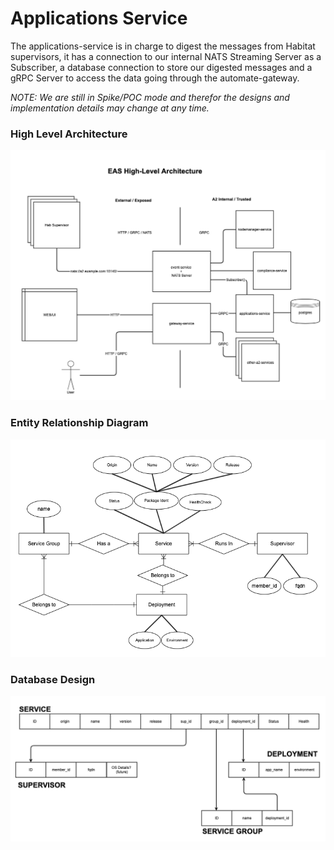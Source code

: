 # Applications Service

The applications-service is in charge to digest the messages from Habitat supervisors, it has a
connection to our internal NATS Streaming Server as a Subscriber, a database connection to store
our digested messages and a gRPC Server to access the data going through the automate-gateway.

_NOTE: We are still in Spike/POC mode and therefor the designs and implementation details may change
at any time._

### High Level Architecture

![EAS High Level Architecture](../../dev-docs/diagrams/EAS_HighLevelArchitecture.png)

### Entity Relationship Diagram

![EAS Entity Relationship Diagram](../../dev-docs/diagrams/EAS_EntityRelationshipDiagram.png)

### Database Design

![EAS Database Design](../../dev-docs/diagrams/EAS_DBLocalDesign.png)
